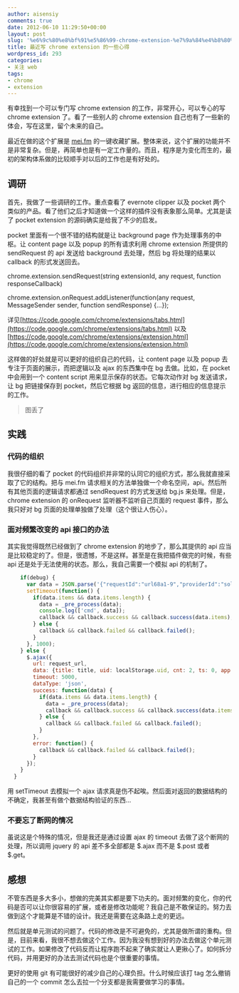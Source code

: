 ```yaml
---
author: aisensiy
comments: true
date: 2012-06-10 11:29:50+00:00
layout: post
slug: '%e6%9c%80%e8%bf%91%e5%86%99-chrome-extension-%e7%9a%84%e4%b8%80%e4%ba%9b%e5%bf%83%e5%be%97'
title: 最近写 chrome extension 的一些心得
wordpress_id: 293
categories:
- 关注 web
tags:
- chrome
- extension
---
```


有幸找到一个可以专门写 chrome extension 的工作，非常开心，可以专心的写 chrome extension 了。看了一些别人的 chrome extension 自己也有了一些新的体会，写在这里，留个未来的自己。

最近在做的这个扩展是 [mei.fm](https://mei.fm) 的一键收藏扩展。整体来说，这个扩展的功能并不是非常复杂。但是，再简单也是有一定工作量的。而且，程序是为变化而生的，最初的架构体系做的比较顺手对以后的工作也是有好处的。


## 调研

首先，我做了一些调研的工作。重点查看了 evernote clipper 以及 pocket 两个类似的产品。看了他们之后才知道做一个这样的插件没有表象那么简单。尤其是读了 pocket extension 的源码确实是给我了不少的启发。

pocket 里面有一个很不错的结构就是让 background page 作为处理事务的中枢。让 content page 以及 popup 的所有请求利用 chrome extension 所提供的 sendRequest 的 api 发送给 background 去处理，然后 bg 将处理的结果以 callback 的形式发送回去。


>
chrome.extension.sendRequest(string extensionId, any request, function responseCallback)

chrome.extension.onRequest.addListener(function(any request, MessageSender sender, function sendResponse) {...});

详见[https://code.google.com/chrome/extensions/tabs.html](https://code.google.com/chrome/extensions/tabs.html) 以及 [https://code.google.com/chrome/extensions/extension.html](https://code.google.com/chrome/extensions/extension.html)

这样做的好处就是可以更好的组织自己的代码，让 content page 以及 popup 去专注于页面的展示，而把逻辑以及 ajax 的东西集中在 bg 去做。比如，在 pocket 中会用到一个 content script 用来显示保存的状态。它每次动作对 bg 发送请求，让 bg 把链接保存到 pocket，然后它根据 bg 返回的信息，进行相应的信息提示的工作。

> 图丢了

## 实践

### 代码的组织

我很仔细的看了 pocket 的代码组织并非常的认同它的组织方式，那么我就直接采取了它的结构。把与 mei.fm 请求相关的方法单独做一个命名空间，api。然后所有其他页面的逻辑请求都通过 sendRequest 的方式发送给 bg.js 来处理。但是，chrome extension 的 onRequest 监听器不监听自己页面的 request 事件，那么我只好对 bg 页面的处理单独做了处理（这个很让人伤心）。

### 面对频繁改变的 api 接口的办法

其实我觉得既然已经做到了 chrome extension 的地步了，那么其提供的 api 应当是比较稳定的了。但是，很遗憾，不是这样。甚至是在我把插件做完的时候，有些 api 还是处于无法使用的状态。那么，我自己需要一个模拟 api 的机制了。

```js
    if(debug) {
      var data = JSON.parse('{"requestId":"url68a1-9","providerId":"solrs-0.1","object":"url","errCode":0,"dice":0,"items":[{"id":"5c9ccc75421a2acbffa982f5fd123134","score":0.92352885,"provider":"solrs-0.1","detail":{"best_title":"皇马拜仁裁判确定：欧冠奥运决赛主裁 吹拜仁漏 3 点球","url":"http://sports.sina.com.cn/g/2012-04-24/09206035821.shtml"}},{"id":"051e0cd0943d490f51cb7be1a502dbb9","score":0.24958704,"provider":"solrs-0.1","detail":{"best_title":"视频-2011 百大进球 TOP20 梅西 C 罗鲁尼内马尔竞风流","url":"http://sports.sina.com.cn/g/video/2011Top100goal/index.shtml"}}]}');
      setTimeout(function() {
        if(data.items && data.items.length) {
          data = _pre_process(data);
          console.log(['cmd', data]);
          callback && callback.success && callback.success(data.items);
        } else {
          callback && callback.failed && callback.failed();
        }
      }, 1000);
    } else {
      $.ajax({
        url: request_url,
        data: {title: title, uid: localStorage.uid, cnt: 2, ts: 0, app: 'mei.fm', url: url},
        timeout: 5000,
        dataType: 'json',
        success: function(data) {
          if(data.items && data.items.length) {
            data = _pre_process(data);
            callback && callback.success && callback.success(data.items);
          } else {
            callback && callback.failed && callback.failed();
          }
        },
        error: function() {
          callback && callback.failed && callback.failed();
        }
      });
    }
  }

```

用 setTimeout 去模拟一个 ajax 请求真是伤不起唉。然后面对返回的数据结构的不确定，我甚至有做个数据结构验证的东西...

### 不要忘了断网的情况

虽说这是个特殊的情况，但是我还是通过设置 ajax 的 timeout 去做了这个断网的处理，所以调用 jquery 的 api 差不多全部都是 $.ajax 而不是 $.post 或者 $.get。

## 感想

不管东西是多大多小，想做的完美其实都是要下功夫的。面对频繁的变化，你的代码是否可以让你很容易的扩展，或者是修改功能呢？我自己是不敢保证的。努力去做到这个才能算是不错的设计。我还是需要在这条路上走的更远。

然后就是单元测试的问题了。代码的修改是不可避免的，尤其是做所谓的重构。但是，目前来看，我很不想去做这个工作。因为我没有想到好的办法去做这个单元测试的工作。如果修改了代码反而让程序跑不起来了确实就让人更揪心了。如何拆分代码，并用更好的办法去测试代码也是个很重要的事情。

更好的使用 git 有可能很好的减少自己的心理负担。什么时候应该打 tag 怎么撤销自己的一个 commit 怎么去拉一个分支都是我需要做学习的事情。
